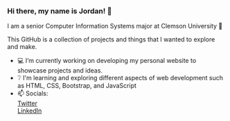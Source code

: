 ### Hi there, my name is Jordan! 👋

I am a senior Computer Information Systems major at Clemson University :tiger:

This GitHub is a collection of projects and things that I wanted to explore and make. 

- :computer: I’m currently working on developing my personal website to showcase projects and ideas.
- :grey_question: I'm learning and exploring different aspects of web development such as HTML, CSS, Bootstrap, and JavaScript
- 📫 Socials:  
      [Twitter](https://twitter.com/JDPayneTrain)  
      [LinkedIn](https://www.linkedin.com/in/jordandpayne/)
<!--
**paynejordand/paynejordand** is a ✨ _special_ ✨ repository because its `README.md` (this file) appears on your GitHub profile.

Here are some ideas to get you started:

- :video_game: Check out my Game Development at idk_somewhere
- 🌱 I’m currently learning ...
- 👯 I’m looking to collaborate on ...
- 🤔 I’m looking for help with ...
- 💬 Ask me about ...
- 📫 How to reach me: ...
- 😄 Pronouns: ...
- ⚡ Fun fact: ...
-->
